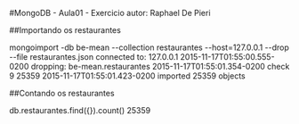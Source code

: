 #MongoDB - Aula01 - Exercicio
autor: Raphael De Pieri

##Importando os restaurantes

mongoimport -db be-mean --collection restaurantes --host=127.0.0.1 --drop --file restaurantes.json
connected to: 127.0.0.1
2015-11-17T01:55:00.555-0200 dropping: be-mean.restaurantes
2015-11-17T01:55:01.354-0200 check 9 25359
2015-11-17T01:55:01.423-0200 imported 25359 objects

##Contando os restaurantes

db.restaurantes.find({}).count()
25359



